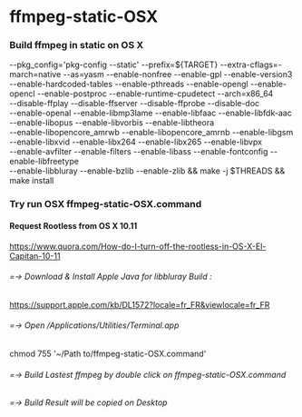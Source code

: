 # ffmpeg-static-OSX
### Build ffmpeg in static on OS X
--pkg_config='pkg-config --static' --prefix=${TARGET} --extra-cflags=-march=native --as=yasm --enable-nonfree --enable-gpl --enable-version3 \
 --enable-hardcoded-tables --enable-pthreads --enable-opengl --enable-opencl --enable-postproc --enable-runtime-cpudetect --arch=x86_64 \
 --disable-ffplay --disable-ffserver --disable-ffprobe --disable-doc \
 --enable-openal --enable-libmp3lame --enable-libfaac --enable-libfdk-aac \
 --enable-libopus --enable-libvorbis --enable-libtheora \
 --enable-libopencore_amrwb --enable-libopencore_amrnb --enable-libgsm \
 --enable-libxvid --enable-libx264 --enable-libx265 --enable-libvpx \
 --enable-avfilter --enable-filters --enable-libass --enable-fontconfig --enable-libfreetype \
 --enable-libbluray --enable-bzlib --enable-zlib && make -j $THREADS && make install

### Try run OSX ffmpeg-static-OSX.command

#### Request Rootless from OS X 10.11
https://www.quora.com/How-do-I-turn-off-the-rootless-in-OS-X-El-Capitan-10-11

###### =-> Download & Install Apple Java for libbluray Build :
https://support.apple.com/kb/DL1572?locale=fr_FR&viewlocale=fr_FR

###### =-> Open /Applications/Utilities/Terminal.app
chmod 755 '~/Path to/ffmpeg-static-OSX.command'

###### =-> Build Lastest ffmpeg by double click on ffmpeg-static-OSX.command

###### =-> Build Result will be copied on Desktop
